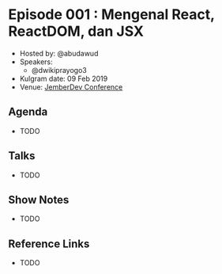 # Episode 001 : Mengenal React, ReactDOM, dan JSX

- Hosted by: @abudawud
- Speakers:
  - @dwikiprayogo3
- Kulgram date: 09 Feb 2019
- Venue: [JemberDev Conference](https://www.gotomeet.me/DjemberDev)

## Agenda

- TODO

## Talks

- TODO

## Show Notes

- TODO

## Reference Links

- TODO
